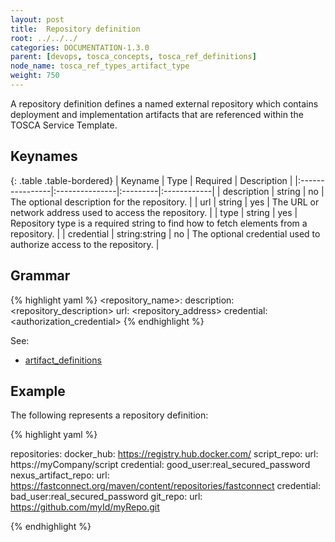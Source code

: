 ```yaml
---
layout: post
title:  Repository definition
root: ../../../
categories: DOCUMENTATION-1.3.0
parent: [devops, tosca_concepts, tosca_ref_definitions]
node_name: tosca_ref_types_artifact_type
weight: 750
---
```


A repository definition defines a named external repository which contains deployment and implementation artifacts that are referenced within the TOSCA Service Template.

## Keynames

{: .table .table-bordered}
| Keyname         | Type           | Required | Description |
|:----------------|:---------------|:---------|:------------|
| description     | string         | no       | The optional description for the repository. |
| url             | string         | yes      | The URL or network address used to access the repository. |
| type            | string         | yes      | Repository type is a required string to find how to fetch elements from a repository. |
| credential      | string:string  | no       | The optional credential used to authorize access to the repository. |


## Grammar

{% highlight yaml %}
<repository_name>:
  description: <repository_description>
  url: <repository_address>
  credential: <authorization_credential>
{% endhighlight %}

See:

- [artifact_definitions](#/documentation/1.3.0/devops_guide/tosca_grammar/artifact_definition.html)

## Example

The following represents a repository definition:

{% highlight yaml %}

repositories:
  docker_hub: https://registry.hub.docker.com/
  script_repo:
    url: https://myCompany/script
    credential: good_user:real_secured_password
  nexus_artifact_repo:
    url: https://fastconnect.org/maven/content/repositories/fastconnect
    credential: bad_user:real_secured_password
  git_repo:
    url: https://github.com/myId/myRepo.git

{% endhighlight %}
